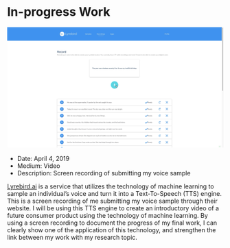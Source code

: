 # In-progress Work

[![In-progress Work Video](in_progress_screenshot.png)](https://raw.githubusercontent.com/Steve-luo/new-media-research/master/idea-101/in_progress.mp4)

* Date: April 4, 2019
* Medium: Video
* Description: Screen recording of submitting my voice sample

[Lyrebird.ai](https://lyrebird.ai) is a service that utilizes the technology of machine learning to sample an individual’s voice and turn it into a Text-To-Speech (TTS) engine. This is a screen recording of me submitting my voice sample through their website. I will be using this TTS engine to create an introductory video of a future consumer product using the technology of machine learning. By using a screen recording to document the progress of my final work, I can clearly show one of the application of this technology, and strengthen the link between my work with my research topic. 